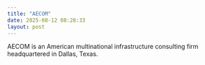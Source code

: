 ```yaml
---
title: "AECOM"
date: 2025-08-12 08:28:33 
layout: post
---
```


AECOM is an American multinational infrastructure consulting firm headquartered in Dallas, Texas.